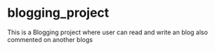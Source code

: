# blogging_project
This is a Blogging project where user can read and write an blog also commented on another blogs
